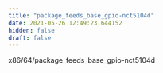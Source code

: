 ```yaml
---
title: "package_feeds_base_gpio-nct5104d"
date: 2021-05-26 12:49:23.644152
hidden: false
draft: false
---
```


x86/64/package_feeds_base_gpio-nct5104d

